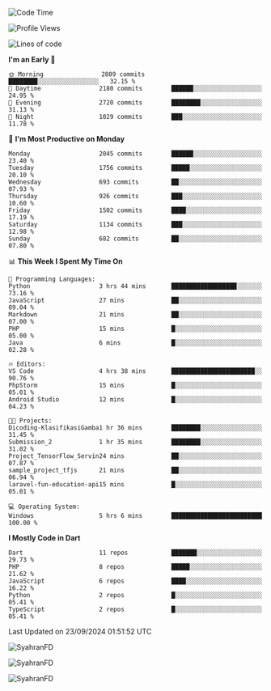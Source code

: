 <!--START_SECTION:waka-->
![Code Time](http://img.shields.io/badge/Code%20Time-428%20hrs%207%20mins-blue)

![Profile Views](http://img.shields.io/badge/Profile%20Views-0-blue)

![Lines of code](https://img.shields.io/badge/From%20Hello%20World%20I%27ve%20Written-3.5%20million%20lines%20of%20code-blue)

**I'm an Early 🐤** 

```text
🌞 Morning                2809 commits        ████████░░░░░░░░░░░░░░░░░   32.15 % 
🌆 Daytime                2180 commits        ██████░░░░░░░░░░░░░░░░░░░   24.95 % 
🌃 Evening                2720 commits        ████████░░░░░░░░░░░░░░░░░   31.13 % 
🌙 Night                  1029 commits        ███░░░░░░░░░░░░░░░░░░░░░░   11.78 % 
```
📅 **I'm Most Productive on Monday** 

```text
Monday                   2045 commits        ██████░░░░░░░░░░░░░░░░░░░   23.40 % 
Tuesday                  1756 commits        █████░░░░░░░░░░░░░░░░░░░░   20.10 % 
Wednesday                693 commits         ██░░░░░░░░░░░░░░░░░░░░░░░   07.93 % 
Thursday                 926 commits         ███░░░░░░░░░░░░░░░░░░░░░░   10.60 % 
Friday                   1502 commits        ████░░░░░░░░░░░░░░░░░░░░░   17.19 % 
Saturday                 1134 commits        ███░░░░░░░░░░░░░░░░░░░░░░   12.98 % 
Sunday                   682 commits         ██░░░░░░░░░░░░░░░░░░░░░░░   07.80 % 
```


📊 **This Week I Spent My Time On** 

```text
💬 Programming Languages: 
Python                   3 hrs 44 mins       ██████████████████░░░░░░░   73.16 % 
JavaScript               27 mins             ██░░░░░░░░░░░░░░░░░░░░░░░   09.04 % 
Markdown                 21 mins             ██░░░░░░░░░░░░░░░░░░░░░░░   07.00 % 
PHP                      15 mins             █░░░░░░░░░░░░░░░░░░░░░░░░   05.00 % 
Java                     6 mins              █░░░░░░░░░░░░░░░░░░░░░░░░   02.28 % 

🔥 Editors: 
VS Code                  4 hrs 38 mins       ███████████████████████░░   90.76 % 
PhpStorm                 15 mins             █░░░░░░░░░░░░░░░░░░░░░░░░   05.01 % 
Android Studio           12 mins             █░░░░░░░░░░░░░░░░░░░░░░░░   04.23 % 

🐱‍💻 Projects: 
Dicoding-KlasifikasiGamba1 hr 36 mins        ████████░░░░░░░░░░░░░░░░░   31.45 % 
Submission_2             1 hr 35 mins        ████████░░░░░░░░░░░░░░░░░   31.02 % 
Project_TensorFlow_Servin24 mins             ██░░░░░░░░░░░░░░░░░░░░░░░   07.87 % 
sample_project_tfjs      21 mins             ██░░░░░░░░░░░░░░░░░░░░░░░   06.94 % 
laravel-fun-education-api15 mins             █░░░░░░░░░░░░░░░░░░░░░░░░   05.01 % 

💻 Operating System: 
Windows                  5 hrs 6 mins        █████████████████████████   100.00 % 
```

**I Mostly Code in Dart** 

```text
Dart                     11 repos            ███████░░░░░░░░░░░░░░░░░░   29.73 % 
PHP                      8 repos             █████░░░░░░░░░░░░░░░░░░░░   21.62 % 
JavaScript               6 repos             ████░░░░░░░░░░░░░░░░░░░░░   16.22 % 
Python                   2 repos             █░░░░░░░░░░░░░░░░░░░░░░░░   05.41 % 
TypeScript               2 repos             █░░░░░░░░░░░░░░░░░░░░░░░░   05.41 % 
```




 Last Updated on 23/09/2024 01:51:52 UTC
<!--END_SECTION:waka-->

<p align="left">
  <img src="https://github-readme-stats.vercel.app/api/top-langs?username=SyahranFD&layout=donut&hide=C%2B%2B,CMake,css&show_icons=true&locale=en&&theme=blueberry" alt="SyahranFD" />
</p>

<p align="left">
  <img src="https://github-readme-stats.vercel.app/api?username=SyahranFD&show_icons=true&locale=en&theme=blueberry" alt="SyahranFD" />
</p>

<p align="left">
  <img src="https://streak-stats.demolab.com/?user=SyahranFD&theme=blueberry" alt="SyahranFD"/>
</p>
